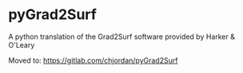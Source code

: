 # pyGrad2Surf
A python translation of the Grad2Surf software provided by Harker &amp; O'Leary

Moved to: https://gitlab.com/chjordan/pyGrad2Surf
